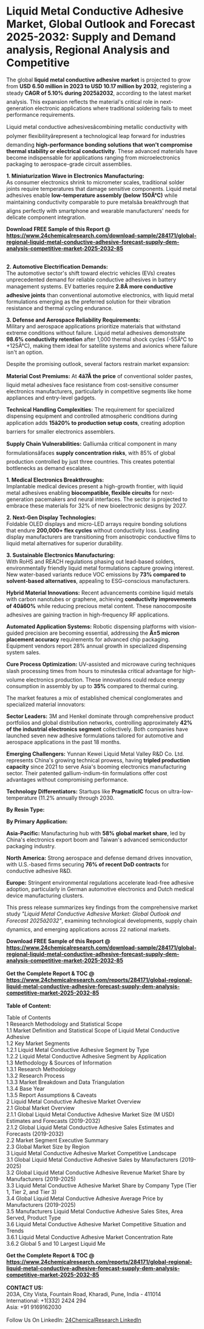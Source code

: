 <h1>Liquid Metal Conductive Adhesive Market, Global Outlook and Forecast 2025-2032: Supply and Demand analysis, Regional Analysis and Competitive</h1><p>The global <strong>liquid metal conductive adhesive market</strong> is projected to grow from <strong>USD 6.50 million in 2023 to USD 10.17 million by 2032</strong>, registering a steady <strong>CAGR of 5.10% during 2025â2032</strong>, according to the latest market analysis. This expansion reflects the material's critical role in next-generation electronic applications where traditional soldering fails to meet performance requirements.</p><p>Liquid metal conductive adhesivesâcombining metallic conductivity with polymer flexibilityârepresent a technological leap forward for industries demanding <strong>high-performance bonding solutions that won't compromise thermal stability or electrical conductivity</strong>. These advanced materials have become indispensable for applications ranging from microelectronics packaging to aerospace-grade circuit assemblies.</p><p><strong>1. Miniaturization Wave in Electronics Manufacturing:</strong><br>
As consumer electronics shrink to micrometer scales, traditional solder joints require temperatures that damage sensitive components. Liquid metal adhesives enable <strong>low-temperature assembly (below 150Â°C)</strong> while maintaining conductivity comparable to pure metalsâa breakthrough that aligns perfectly with smartphone and wearable manufacturers' needs for delicate component integration.</p><div><b>Download FREE Sample of this Report @ 
            <a href="https://www.24chemicalresearch.com/download-sample/284171/global-regional-liquid-metal-conductive-adhesive-forecast-supply-dem-analysis-competitive-market-2025-2032-85">
            https://www.24chemicalresearch.com/download-sample/284171/global-regional-liquid-metal-conductive-adhesive-forecast-supply-dem-analysis-competitive-market-2025-2032-85</a></b></div><br><p><strong>2. Automotive Electrification Demands:</strong><br>
The automotive sector's shift toward electric vehicles (EVs) creates unprecedented demand for reliable conductive adhesives in battery management systems. EV batteries require <strong>2.8Ã more conductive adhesive joints</strong> than conventional automotive electronics, with liquid metal formulations emerging as the preferred solution for their vibration resistance and thermal cycling endurance.</p><p><strong>3. Defense and Aerospace Reliability Requirements:</strong><br>
Military and aerospace applications prioritize materials that withstand extreme conditions without failure. Liquid metal adhesives demonstrate <strong>98.6% conductivity retention</strong> after 1,000 thermal shock cycles (-55Â°C to +125Â°C), making them ideal for satellite systems and avionics where failure isn't an option.</p><p>Despite the promising outlook, several factors restrain market expansion:</p><p><strong>Material Cost Premiums:</strong> At <strong>4â7Ã the price</strong> of conventional solder pastes, liquid metal adhesives face resistance from cost-sensitive consumer electronics manufacturers, particularly in competitive segments like home appliances and entry-level gadgets.</p><p><strong>Technical Handling Complexities:</strong> The requirement for specialized dispensing equipment and controlled atmospheric conditions during application adds <strong>15â20% to production setup costs</strong>, creating adoption barriers for smaller electronics assemblers.</p><p><strong>Supply Chain Vulnerabilities:</strong> Galliumâa critical component in many formulationsâfaces <strong>supply concentration risks</strong>, with 85% of global production controlled by just three countries. This creates potential bottlenecks as demand escalates.</p><p><strong>1. Medical Electronics Breakthroughs:</strong><br>
Implantable medical devices present a high-growth frontier, with liquid metal adhesives enabling <strong>biocompatible, flexible circuits</strong> for next-generation pacemakers and neural interfaces. The sector is projected to embrace these materials for 32% of new bioelectronic designs by 2027.</p><p><strong>2. Next-Gen Display Technologies:</strong><br>
Foldable OLED displays and micro-LED arrays require bonding solutions that endure <strong>200,000+ flex cycles</strong> without conductivity loss. Leading display manufacturers are transitioning from anisotropic conductive films to liquid metal alternatives for superior durability.</p><p><strong>3. Sustainable Electronics Manufacturing:</strong><br>
With RoHS and REACH regulations phasing out lead-based solders, environmentally friendly liquid metal formulations capture growing interest. New water-based variants reduce VOC emissions by <strong>73% compared to solvent-based alternatives</strong>, appealing to ESG-conscious manufacturers.</p><p><strong>Hybrid Material Innovations:</strong> Recent advancements combine liquid metals with carbon nanotubes or graphene, achieving <strong>conductivity improvements of 40â60%</strong> while reducing precious metal content. These nanocomposite adhesives are gaining traction in high-frequency RF applications.</p><p><strong>Automated Application Systems:</strong> Robotic dispensing platforms with vision-guided precision are becoming essential, addressing the <strong>Â±5 micron placement accuracy</strong> requirements for advanced chip packaging. Equipment vendors report 28% annual growth in specialized dispensing system sales.</p><p><strong>Cure Process Optimization:</strong> UV-assisted and microwave curing techniques slash processing times from hours to minutesâa critical advantage for high-volume electronics production. These innovations could reduce energy consumption in assembly by up to <strong>35%</strong> compared to thermal curing.</p><p>The market features a mix of established chemical conglomerates and specialized material innovators:</p><p><strong>Sector Leaders:</strong> 3M and Henkel dominate through comprehensive product portfolios and global distribution networks, controlling approximately <strong>42% of the industrial electronics segment</strong> collectively. Both companies have launched seven new adhesive formulations tailored for automotive and aerospace applications in the past 18 months.</p><p><strong>Emerging Challengers:</strong> Yunnan Kewei Liquid Metal Valley R&amp;D Co. Ltd. represents China's growing technical prowess, having <strong>tripled production capacity</strong> since 2021 to serve Asia's booming electronics manufacturing sector. Their patented gallium-indium-tin formulations offer cost advantages without compromising performance.</p><p><strong>Technology Differentiators:</strong> Startups like <strong>PragmaticIC</strong> focus on ultra-low-temperature (11.2% annually through 2030.</p><p><strong>By Resin Type:</strong></p><p><strong>By Primary Application:</strong></p><p><strong>Asia-Pacific:</strong> Manufacturing hub with <strong>58% global market share</strong>, led by China's electronics export boom and Taiwan's advanced semiconductor packaging industry.</p><p><strong>North America:</strong> Strong aerospace and defense demand drives innovation, with U.S.-based firms securing <strong>76% of recent DoD contracts</strong> for conductive adhesive R&amp;D.</p><p><strong>Europe:</strong> Stringent environmental regulations accelerate lead-free adhesive adoption, particularly in German automotive electronics and Dutch medical device manufacturing clusters.</p><p>This press release summarizes key findings from the comprehensive market study <em>"Liquid Metal Conductive Adhesive Market: Global Outlook and Forecast 2025â2032"</em>, examining technological developments, supply chain dynamics, and emerging applications across 22 national markets.</p><div><b>Download FREE Sample of this Report @ 
            <a href="https://www.24chemicalresearch.com/download-sample/284171/global-regional-liquid-metal-conductive-adhesive-forecast-supply-dem-analysis-competitive-market-2025-2032-85">
            https://www.24chemicalresearch.com/download-sample/284171/global-regional-liquid-metal-conductive-adhesive-forecast-supply-dem-analysis-competitive-market-2025-2032-85</a></b></div><br><div><b>Get the Complete Report & TOC @ 
            <a href="https://www.24chemicalresearch.com/reports/284171/global-regional-liquid-metal-conductive-adhesive-forecast-supply-dem-analysis-competitive-market-2025-2032-85">
            https://www.24chemicalresearch.com/reports/284171/global-regional-liquid-metal-conductive-adhesive-forecast-supply-dem-analysis-competitive-market-2025-2032-85</a></b></div><br>
            <b>Table of Content:</b><p>Table of Contents<br />
1 Research Methodology and Statistical Scope<br />
1.1 Market Definition and Statistical Scope of Liquid Metal Conductive Adhesive<br />
1.2 Key Market Segments<br />
1.2.1 Liquid Metal Conductive Adhesive Segment by Type<br />
1.2.2 Liquid Metal Conductive Adhesive Segment by Application<br />
1.3 Methodology & Sources of Information<br />
1.3.1 Research Methodology<br />
1.3.2 Research Process<br />
1.3.3 Market Breakdown and Data Triangulation<br />
1.3.4 Base Year<br />
1.3.5 Report Assumptions & Caveats<br />
2 Liquid Metal Conductive Adhesive Market Overview<br />
2.1 Global Market Overview<br />
2.1.1 Global Liquid Metal Conductive Adhesive Market Size (M USD) Estimates and Forecasts (2019-2032)<br />
2.1.2 Global Liquid Metal Conductive Adhesive Sales Estimates and Forecasts (2019-2032)<br />
2.2 Market Segment Executive Summary<br />
2.3 Global Market Size by Region<br />
3 Liquid Metal Conductive Adhesive Market Competitive Landscape<br />
3.1 Global Liquid Metal Conductive Adhesive Sales by Manufacturers (2019-2025)<br />
3.2 Global Liquid Metal Conductive Adhesive Revenue Market Share by Manufacturers (2019-2025)<br />
3.3 Liquid Metal Conductive Adhesive Market Share by Company Type (Tier 1, Tier 2, and Tier 3)<br />
3.4 Global Liquid Metal Conductive Adhesive Average Price by Manufacturers (2019-2025)<br />
3.5 Manufacturers Liquid Metal Conductive Adhesive Sales Sites, Area Served, Product Type<br />
3.6 Liquid Metal Conductive Adhesive Market Competitive Situation and Trends<br />
3.6.1 Liquid Metal Conductive Adhesive Market Concentration Rate<br />
3.6.2 Global 5 and 10 Largest Liquid Me</p><div><b>Get the Complete Report & TOC @ 
            <a href="https://www.24chemicalresearch.com/reports/284171/global-regional-liquid-metal-conductive-adhesive-forecast-supply-dem-analysis-competitive-market-2025-2032-85">
            https://www.24chemicalresearch.com/reports/284171/global-regional-liquid-metal-conductive-adhesive-forecast-supply-dem-analysis-competitive-market-2025-2032-85</a></b></div><br><b>CONTACT US:</b><br>
            203A, City Vista, Fountain Road, Kharadi, Pune, India - 411014<br>
            International: +1(332) 2424 294<br>
            Asia: +91 9169162030 <br><br>
            Follow Us On LinkedIn: <a href="https://www.linkedin.com/company/24chemicalresearch/">24ChemicalResearch LinkedIn</a>